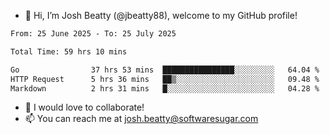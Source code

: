 - 👋 Hi, I’m Josh Beatty (@jbeatty88), welcome to my GitHub profile!

<!--START_SECTION:waka-->

```txt
From: 25 June 2025 - To: 25 July 2025

Total Time: 59 hrs 10 mins

Go                37 hrs 53 mins  ████████████████░░░░░░░░░   64.04 %
HTTP Request      5 hrs 36 mins   ██▒░░░░░░░░░░░░░░░░░░░░░░   09.48 %
Markdown          2 hrs 31 mins   █░░░░░░░░░░░░░░░░░░░░░░░░   04.28 %
```

<!--END_SECTION:waka-->

- 💞️ I would love to collaborate!
- 📫 You can reach me at josh.beatty@softwaresugar.com

<!---
jbeatty88/jbeatty88 is a ✨ special ✨ repository because its `README.md` (this file) appears on your GitHub profile.
You can click the Preview link to take a look at your changes.
--->
